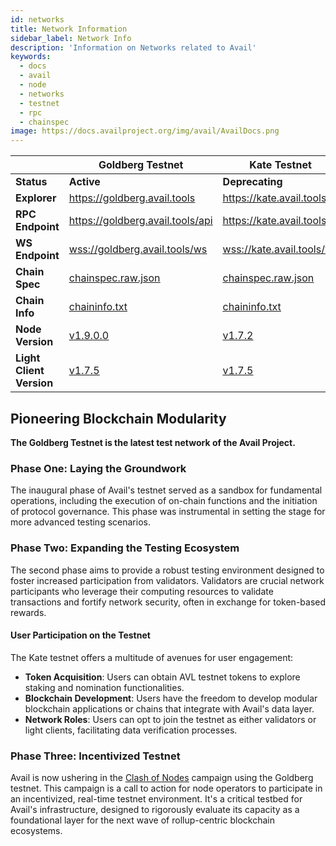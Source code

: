 ```yaml
---
id: networks
title: Network Information
sidebar_label: Network Info
description: 'Information on Networks related to Avail'
keywords:
  - docs
  - avail
  - node
  - networks
  - testnet
  - rpc
  - chainspec
image: https://docs.availproject.org/img/avail/AvailDocs.png
---
```


|                          | **Goldberg Testnet**                                                                 | **Kate Testnet**                                                                     | **Testnet Phase 1**                                                                            |
| ------------------------ | ------------------------------------------------------------------------------------ | ------------------------------------------------------------------------------------ | ---------------------------------------------------------------------------------------------- |
| **Status**               | **Active**                                                                           | **Deprecating**                                                                      | **Retired**                                                                                    |
| **Explorer**             | [<ins>https://goldberg.avail.tools</ins>](https://goldberg.avail.tools)              | [<ins>https://kate.avail.tools</ins>](https://kate.avail.tools)                      | [<ins>https://testnet.avail.tools</ins>](https://testnet.avail.tools)                          |
| **RPC Endpoint**         | [<ins>https://goldberg.avail.tools/api</ins>](https://goldberg.avail.tools/api)      | [<ins>https://kate.avail.tools</ins>](https://kate.avail.tools)                      | [<ins>https://kate.avail.tools/</ins>](https://kate.avail.tools/)                              |
| **WS Endpoint**          | [<ins>wss://goldberg.avail.tools/ws</ins>](wss://goldberg.avail.tools/ws)            | [<ins>wss://kate.avail.tools/ws</ins>](wss://kate.avail.tools/ws)                    | [<ins>wss://testnet.avail.tools/ws</ins>](wss://testnet.avail.tools/ws)                        |
| **Chain Spec**           | [<ins>chainspec.raw.json</ins>](https://goldberg.avail.tools/chainspec.json)         | [<ins>chainspec.raw.json</ins>](https://kate.avail.tools/#/explorer/chainspec)       | -                                                                                              |
| **Chain Info**           | [<ins>chaininfo.txt</ins>](https://goldberg.avail.tools/chaininfo.txt)               | [<ins>chaininfo.txt</ins>](https://kate.avail.tools/chaininfo.txt)                   | -                                                                                              |
| **Node Version**         | [<ins>v1.9.0.0</ins>](https://github.com/availproject/avail/releases/tag/v1.9.0.0)   | [<ins>v1.7.2</ins>](https://github.com/availproject/avail/releases/tag/v1.7.2)       | [<ins>v1.5.0-303f39d</ins>](https://github.com/availproject/avail/releases/tag/v1.5.0-303f39d) |
| **Light Client Version** | [<ins>v1.7.5</ins>](https://github.com/availproject/avail-light/releases/tag/v1.7.5) | [<ins>v1.7.5</ins>](https://github.com/availproject/avail-light/releases/tag/v1.7.5) | [<ins>1.3.1</ins>](https://github.com/availproject/avail-light/releases/tag/v1.3.1)            |

## Pioneering Blockchain Modularity

**The Goldberg Testnet is the latest test network of the Avail Project.**

### Phase One: Laying the Groundwork

The inaugural phase of Avail's testnet served as a sandbox for fundamental
operations, including the execution of on-chain functions and the initiation
of protocol governance. This phase was instrumental in setting the stage for
more advanced testing scenarios.

### Phase Two: Expanding the Testing Ecosystem

The second phase aims to provide a robust testing environment designed to foster
increased participation from validators. Validators are crucial network participants
who leverage their computing resources to validate transactions and fortify network
security, often in exchange for token-based rewards.

#### User Participation on the Testnet

The Kate testnet offers a multitude of avenues for user engagement:

- **Token Acquisition**: Users can obtain AVL testnet tokens to explore staking and
  nomination functionalities.
- **Blockchain Development**: Users have the freedom to develop modular blockchain applications
  or chains that integrate with Avail's data layer.
- **Network Roles**: Users can opt to join the testnet as either validators or light clients,
  facilitating data verification processes.

### Phase Three: Incentivized Testnet

Avail is now ushering in the [<ins>Clash of Nodes</ins>](/category/clash-of-nodes/) campaign using the Goldberg testnet. This campaign is a call to action for node operators to participate in an incentivized, real-time testnet environment. It's a critical testbed for Avail's infrastructure, designed to rigorously evaluate its capacity as a foundational layer for the next wave of rollup-centric blockchain ecosystems.
